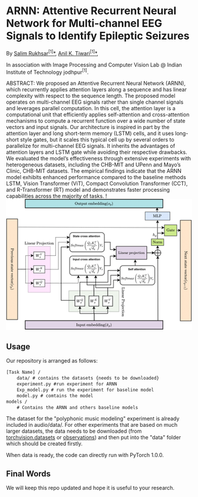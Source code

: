 # ARNN: Attentive Recurrent Neural Network for Multi-channel EEG Signals to Identify Epileptic Seizures


By [Salim Rukhsar<sup>[1]</sup><span>&#42;</span>](https://www.linkedin.com/in/salim-rukhsar-10845282/),
[Anil K. Tiwari<sup>[1]</sup><span>&#42;</span>](http://home.iitj.ac.in/~akt/),

In association with Image Processing and Computer Vision Lab @ Indian Institute of Technology jodhpur<sup>[1]</sup>.

ABSTRACT: We proposed an Attentive Recurrent Neural Network (ARNN), which recurrently applies attention layers along a sequence and has linear complexity with respect to the sequence length. The proposed model operates on multi-channel EEG signals rather than single channel signals and leverages parallel computation. In this cell, the attention layer is a computational unit that efficiently
applies self-attention and cross-attention mechanisms to compute a recurrent function over a wide number of state vectors and input signals. Our architecture is inspired in part by the attention layer and long short-term memory (LSTM) cells, and it uses long-short style gates, but it scales this typical cell up by several orders to parallelize for multi-channel EEG signals. It inherits the
advantages of attention layers and LSTM gate while avoiding their respective drawbacks. We evaluated the model’s effectiveness through extensive experiments with heterogeneous datasets, including the CHB-MIT and UPenn and Mayo’s Clinic, CHB-MIT datasets. The empirical findings indicate that the ARNN model exhibits enhanced performance compared to the baseline methods LSTM, Vision Transformer (ViT), Compact Convolution Transformer (CCT), and R-Transformer (RT) model and demonstrates faster processing capabilities across the majority of tasks. !![](ARNN-Arch.png)

## Usage
Our repository is arranged as follows:
```
[Task Name] /
    data/ # contains the datasets {needs to be downloaded}
    experiment.py #run experiment for ARNN
    Exp_model.py # run the experiment for baseline model
    model.py # comtains the model
models /
    # Contains the ARNN and others baseline models    
```
The dataset for the "polyphonic music modeling" experiment is already included in audio/data/. For other experiments that are based on much larger datasets, the data needs to be downloaded (from [torchvision.datasets](https://pytorch.org/docs/stable/torchvision/datasets.html) or [observations](https://github.com/edwardlib/observations)) and then put into the "data" folder which should be created firstly.

When data is ready, the code can directly run with PyTorch  1.0.0.
## Final Words
We will keep this repo updated and hope it is useful to your research. 
